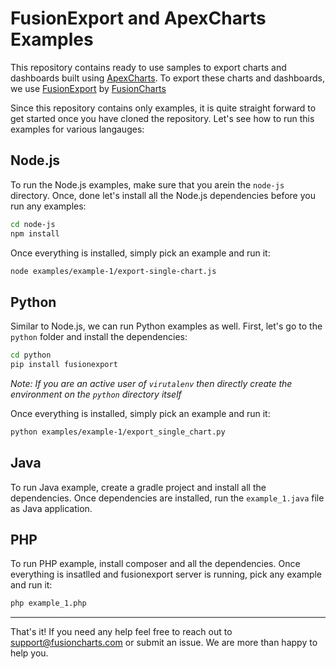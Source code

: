 
# FusionExport and ApexCharts Examples

This repository contains ready to use samples to export charts and dashboards built using [ApexCharts](http://apexcharts.com). To export these charts and dashboards, we use [FusionExport](http://fusioncharts.com/fusionexport) by [FusionCharts](http://fusioncharts.com)

Since this repository contains only examples, it is quite straight forward to get started once you have cloned the repository. Let's see how to run this examples for various langauges:

## Node.js

To run the Node.js examples, make sure that you arein the `node-js` directory. Once, done let's install all the Node.js dependencies before you run any examples:

```bash
cd node-js
npm install
```

Once everything is installed, simply pick an example and run it:

```bash
node examples/example-1/export-single-chart.js
```

## Python

Similar to Node.js, we can run Python examples as well. First, let's go to the `python` folder and install the dependencies:

```bash
cd python
pip install fusionexport
```

_Note: If you are an active user of `virutalenv` then directly create the environment on the `python` directory itself_

Once everything is installed, simply pick an example and run it:

```bash
python examples/example-1/export_single_chart.py
```

## Java

To run Java example, create a gradle project and install all the dependencies. Once dependencies are installed, run the `example_1.java` file as Java application.

## PHP
To run PHP example, install composer and all the dependencies. Once everything is insatlled and fusionexport server is running, pick any example and run it:
```bash
php example_1.php
```

------
That's it! If you need any help feel free to reach out to [support@fusioncharts.com](mailto:support@fusioncharts.com) or submit an issue. We are more than happy to help you.
